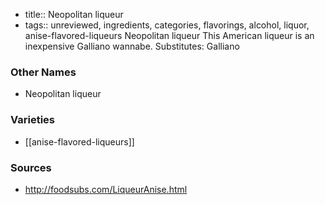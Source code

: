 - title:: Neopolitan liqueur
- tags:: unreviewed, ingredients, categories, flavorings, alcohol, liquor, anise-flavored-liqueurs
Neopolitan liqueur This American liqueur is an inexpensive Galliano wannabe. Substitutes: Galliano

### Other Names

* Neopolitan liqueur

### Varieties

* [[anise-flavored-liqueurs]]

### Sources
* http://foodsubs.com/LiqueurAnise.html
